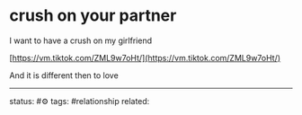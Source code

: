 # crush on your partner

I want to have a crush on my girlfriend  
  
[https://vm.tiktok.com/ZML9w7oHt/](https://vm.tiktok.com/ZML9w7oHt/)  
  
And it is different then to love

---
status: #⚙️ 
tags: #relationship 
related: 